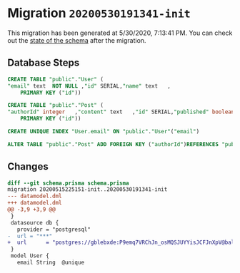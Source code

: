 # Migration `20200530191341-init`

This migration has been generated at 5/30/2020, 7:13:41 PM.
You can check out the [state of the schema](./schema.prisma) after the migration.

## Database Steps

```sql
CREATE TABLE "public"."User" (
"email" text  NOT NULL ,"id" SERIAL,"name" text   ,
    PRIMARY KEY ("id"))

CREATE TABLE "public"."Post" (
"authorId" integer   ,"content" text   ,"id" SERIAL,"published" boolean  NOT NULL DEFAULT false,"title" text  NOT NULL ,
    PRIMARY KEY ("id"))

CREATE UNIQUE INDEX "User.email" ON "public"."User"("email")

ALTER TABLE "public"."Post" ADD FOREIGN KEY ("authorId")REFERENCES "public"."User"("id") ON DELETE SET NULL  ON UPDATE CASCADE
```

## Changes

```diff
diff --git schema.prisma schema.prisma
migration 20200515225151-init..20200530191341-init
--- datamodel.dml
+++ datamodel.dml
@@ -3,9 +3,9 @@
 }
 datasource db {
   provider = "postgresql"
-  url = "***"
+  url      = "postgres://gblebxde:P9emq7VRChJn_osMQSJUYYisJCFJnXpV@balarama.db.elephantsql.com:5432/gblebxde"
 }
 model User {
   email String  @unique
```


